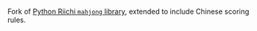 Fork of [Python Riichi `mahjong` library](https://github.com/MahjongRepository/mahjong/), extended to include Chinese scoring rules.

